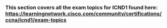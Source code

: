 ### This section covers all the exam topics for ICND1 found here: https://learningnetwork.cisco.com/community/certifications/ccna/icnd1/exam-topics
